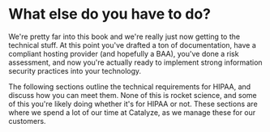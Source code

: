 # What else do you have to do?

We're pretty far into this book and we're really just now getting to the technical stuff. At this point you've drafted a ton of documentation, have a compliant hosting provider (and hopefully a BAA), you've done a risk assessment, and now you're actually ready to implement strong information security practices into your technology.

The following sections outline the technical requirements for HIPAA, and discuss how you can meet them. None of this is rocket science, and some of this you're likely doing whether it's for HIPAA or not. These sections are where we spend a lot of our time at Catalyze, as we manage these for our customers.
